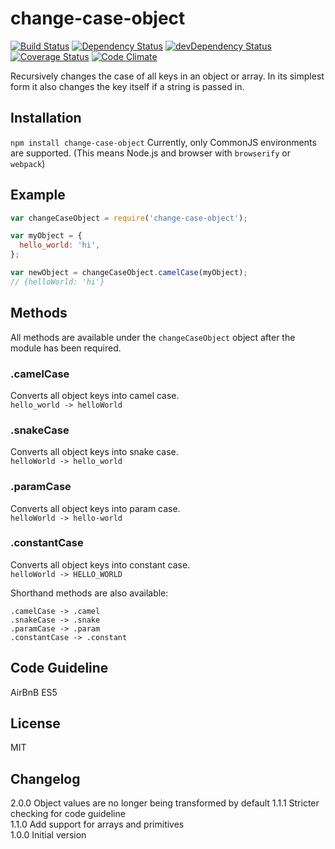 # change-case-object

[![Build Status](https://travis-ci.org/BinaryThumb/change-case-object.svg?branch=master)](https://travis-ci.org/BinaryThumb/change-case-object)
[![Dependency Status](https://david-dm.org/BinaryThumb/change-case-object.svg)](https://david-dm.org/BinaryThumb/change-case-object)
[![devDependency Status](https://david-dm.org/BinaryThumb/change-case-object/dev-status.svg)](https://david-dm.org/BinaryThumb/change-case-object#info=devDependencies)
[![Coverage Status](https://coveralls.io/repos/BinaryThumb/change-case-object/badge.svg?branch=master&service=github)](https://coveralls.io/github/BinaryThumb/change-case-object?branch=master)
[![Code Climate](https://codeclimate.com/github/BinaryThumb/change-case-object/badges/gpa.svg)](https://codeclimate.com/github/BinaryThumb/change-case-object)

Recursively changes the case of all keys in an object or array. In its simplest form it also changes the key itself if a string is passed in.

## Installation

`npm install change-case-object`
Currently, only CommonJS environments are supported. (This means Node.js and browser with `browserify` or `webpack`)

## Example

```javascript
var changeCaseObject = require('change-case-object');

var myObject = {
  hello_world: 'hi',
};

var newObject = changeCaseObject.camelCase(myObject);
// {helloWorld: 'hi'}
```

## Methods
All methods are available under the `changeCaseObject` object after the module has been required.

### .camelCase
Converts all object keys into camel case.  
`hello_world -> helloWorld`

### .snakeCase
Converts all object keys into snake case.  
`helloWorld -> hello_world`

### .paramCase
Converts all object keys into param case.  
`helloWorld -> hello-world`

### .constantCase
Converts all object keys into constant case.  
`helloWorld -> HELLO_WORLD`

Shorthand methods are also available:
```
.camelCase -> .camel
.snakeCase -> .snake
.paramCase -> .param
.constantCase -> .constant
```

## Code Guideline
AirBnB ES5

## License
MIT

## Changelog
2.0.0 Object values are no longer being transformed by default
1.1.1 Stricter checking for code guideline  
1.1.0 Add support for arrays and primitives  
1.0.0 Initial version
